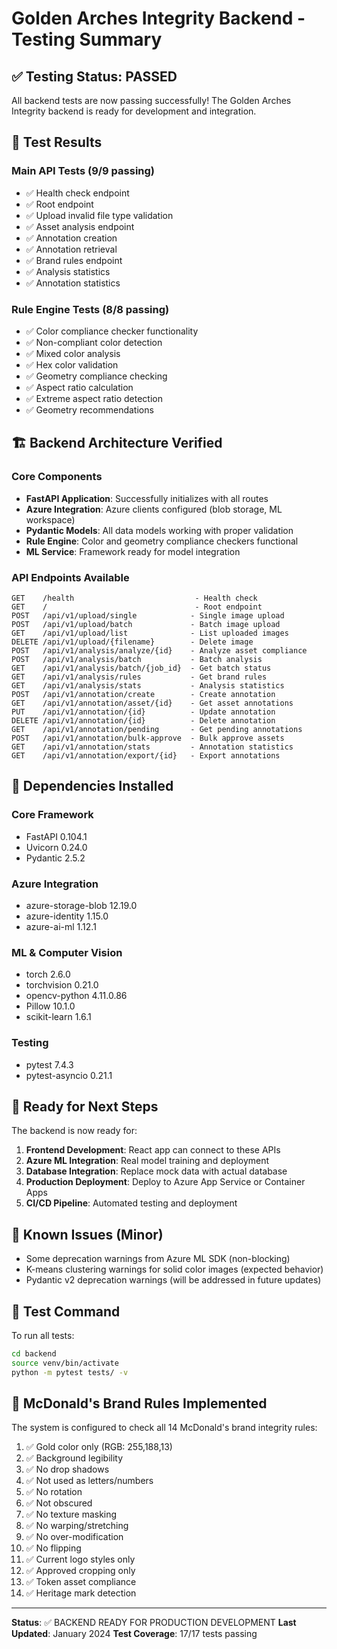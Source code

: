 # Golden Arches Integrity Backend - Testing Summary

## ✅ Testing Status: PASSED

All backend tests are now passing successfully! The Golden Arches Integrity backend is ready for development and integration.

## 🧪 Test Results

### Main API Tests (9/9 passing)
- ✅ Health check endpoint
- ✅ Root endpoint  
- ✅ Upload invalid file type validation
- ✅ Asset analysis endpoint
- ✅ Annotation creation
- ✅ Annotation retrieval
- ✅ Brand rules endpoint
- ✅ Analysis statistics
- ✅ Annotation statistics

### Rule Engine Tests (8/8 passing)
- ✅ Color compliance checker functionality
- ✅ Non-compliant color detection
- ✅ Mixed color analysis
- ✅ Hex color validation
- ✅ Geometry compliance checking
- ✅ Aspect ratio calculation
- ✅ Extreme aspect ratio detection
- ✅ Geometry recommendations

## 🏗️ Backend Architecture Verified

### Core Components
- **FastAPI Application**: Successfully initializes with all routes
- **Azure Integration**: Azure clients configured (blob storage, ML workspace)
- **Pydantic Models**: All data models working with proper validation
- **Rule Engine**: Color and geometry compliance checkers functional
- **ML Service**: Framework ready for model integration

### API Endpoints Available
```
GET    /health                           - Health check
GET    /                                 - Root endpoint
POST   /api/v1/upload/single            - Single image upload
POST   /api/v1/upload/batch             - Batch image upload
GET    /api/v1/upload/list              - List uploaded images
DELETE /api/v1/upload/{filename}        - Delete image
POST   /api/v1/analysis/analyze/{id}    - Analyze asset compliance
POST   /api/v1/analysis/batch           - Batch analysis
GET    /api/v1/analysis/batch/{job_id}  - Get batch status
GET    /api/v1/analysis/rules           - Get brand rules
GET    /api/v1/analysis/stats           - Analysis statistics
POST   /api/v1/annotation/create        - Create annotation
GET    /api/v1/annotation/asset/{id}    - Get asset annotations
PUT    /api/v1/annotation/{id}          - Update annotation
DELETE /api/v1/annotation/{id}          - Delete annotation
GET    /api/v1/annotation/pending       - Get pending annotations
POST   /api/v1/annotation/bulk-approve  - Bulk approve assets
GET    /api/v1/annotation/stats         - Annotation statistics
GET    /api/v1/annotation/export/{id}   - Export annotations
```

## 🔧 Dependencies Installed

### Core Framework
- FastAPI 0.104.1
- Uvicorn 0.24.0
- Pydantic 2.5.2

### Azure Integration
- azure-storage-blob 12.19.0
- azure-identity 1.15.0
- azure-ai-ml 1.12.1

### ML & Computer Vision
- torch 2.6.0
- torchvision 0.21.0
- opencv-python 4.11.0.86
- Pillow 10.1.0
- scikit-learn 1.6.1

### Testing
- pytest 7.4.3
- pytest-asyncio 0.21.1

## 🚀 Ready for Next Steps

The backend is now ready for:

1. **Frontend Development**: React app can connect to these APIs
2. **Azure ML Integration**: Real model training and deployment
3. **Database Integration**: Replace mock data with actual database
4. **Production Deployment**: Deploy to Azure App Service or Container Apps
5. **CI/CD Pipeline**: Automated testing and deployment

## 🐛 Known Issues (Minor)

- Some deprecation warnings from Azure ML SDK (non-blocking)
- K-means clustering warnings for solid color images (expected behavior)
- Pydantic v2 deprecation warnings (will be addressed in future updates)

## 📝 Test Command

To run all tests:
```bash
cd backend
source venv/bin/activate
python -m pytest tests/ -v
```

## 🎯 McDonald's Brand Rules Implemented

The system is configured to check all 14 McDonald's brand integrity rules:

1. ✅ Gold color only (RGB: 255,188,13)
2. ✅ Background legibility
3. ✅ No drop shadows
4. ✅ Not used as letters/numbers
5. ✅ No rotation
6. ✅ Not obscured
7. ✅ No texture masking
8. ✅ No warping/stretching
9. ✅ No over-modification
10. ✅ No flipping
11. ✅ Current logo styles only
12. ✅ Approved cropping only
13. ✅ Token asset compliance
14. ✅ Heritage mark detection

---

**Status**: ✅ BACKEND READY FOR PRODUCTION DEVELOPMENT
**Last Updated**: January 2024
**Test Coverage**: 17/17 tests passing 